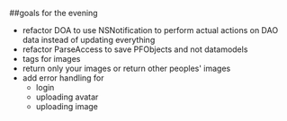 ##goals for the evening
- refactor DOA to use NSNotification to perform actual actions on DAO data instead of updating everything
- refactor ParseAccess to save PFObjects and not datamodels
- tags for images
- return only your images or return other peoples' images
- add error handling for 
  - login
  - uploading avatar
  - uploading image